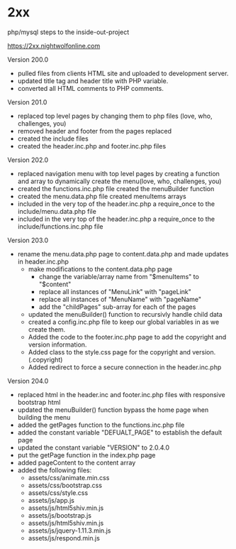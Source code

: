 # 2xx
php/mysql steps to the inside-out-project

https://2xx.nightwolfonline.com


Version 200.0
 - pulled files from clients HTML site and uploaded to development server.
 - updated title tag and header title with PHP variable.
 - converted all HTML comments to PHP comments.
 
 Version 201.0
 - replaced top level pages by changing them to php files (love, who, challenges, you)
 - removed header and footer from the pages replaced
 - created the include files
 - created the header.inc.php and footer.inc.php files
 
 Version 202.0
 - replaced navigation menu with top level pages by creating a function and array to dynamically create the menu(love, who, challenges, you)
 - created the functions.inc.php file
 		created the menuBuilder function
 - created the menu.data.php file
 		created menuItems arrays
 - included in the very top of the header.inc.php a require_once to the include/menu.data.php file
 - included in the very top of the header.inc.php a require_once to the include/functions.inc.php file
  
  Version 203.0
 - rename the menu.data.php page to content.data.php and made updates in header.inc.php
    - make modifications to the content.data.php page
	   - change the variable/array name from "$menuItems" to "$content"
	   - replace all instances of "MenuLink" with "pageLink"
	   - replace all instances of "MenuName" with "pageName"
	   - add the "childPages" sub-array for each of the pages
    - updated the menuBuilder() function to recursivly handle child data
    - created a config.inc.php file to keep our global variables in as we create them.
    - Added the code to the footer.inc.php page to add the copyright and version information.
    - Added class to the style.css page for the copyright and version. (.copyright)
    - Added redirect to force a secure connection in the header.inc.php
	
 Version 204.0 
  - replaced html in the header.inc and footer.inc.php files with responsive bootstrap html
  - updated the menuBuilder() function bypass the home page when building the menu
  - added the getPages function to the functions.inc.php file
  - added the constant variable "DEFUALT_PAGE" to establish the default page 
  - updated the constant variable "VERSION" to 2.0.4.0 
  - put the getPage function in the index.php page 
  - added pageContent to the content array
  - added the following files: 
      - assets/css/animate.min.css
      - assets/css/bootstrap.css
      - assets/css/style.css
      - assets/js/app.js
      - assets/js/html5shiv.min.js
      - assets/js/bootstrap.js
      - assets/js/html5shiv.min.js
      - assets/js/jquery-1.11.3.min.js
      - assets/js/respond.min.js